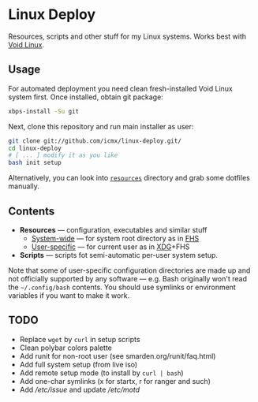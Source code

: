 # Linux Deploy

Resources, scripts and other stuff for my Linux systems. Works best with [Void Linux](https://www.voidlinux.eu/).

## Usage

For automated deployment you need clean fresh-installed Void Linux system first. Once installed, obtain git package:

```sh
xbps-install -Su git
```

Next, clone this repository and run main installer as user:

```sh
git clone git://github.com/icmx/linux-deploy.git/
cd linux-deploy
# [ ... ] modify it as you like
bash init setup
```

Alternatively, you can look into [`resources`](resources) directory and grab some dotfiles manually.

## Contents

  - **Resources** — configuration, executables and similar stuff
    - [System-wide](resources/root) — for system root directory as in [FHS](//en.wikipedia.org/wiki/Filesystem_Hierarchy_Standard)
    - [User-specific](resources/user) — for current user as in [XDG](//standards.freedesktop.org/basedir-spec/latest/)+FHS
  - **Scripts** — scripts fot semi-automatic per-user system setup.

Note that some of user-specific configuration directories are made up and not officially supported by any software — e.g. Bash originally won't read the `~/.config/bash` contents. You should use symlinks or environment variables if you want to make it work.

## TODO

  - Replace `wget` by `curl` in setup scripts
  - Clean polybar colors palette
  - Add runit for non-root user (see smarden.org/runit/faq.html)
  - Add full system setup (from live iso)
  - Add remote setup mode (to install by `curl | bash`)
  - Add one-char symlinks (x for startx, r for ranger and such)
  - Add */etc/issue* and update */etc/motd*
